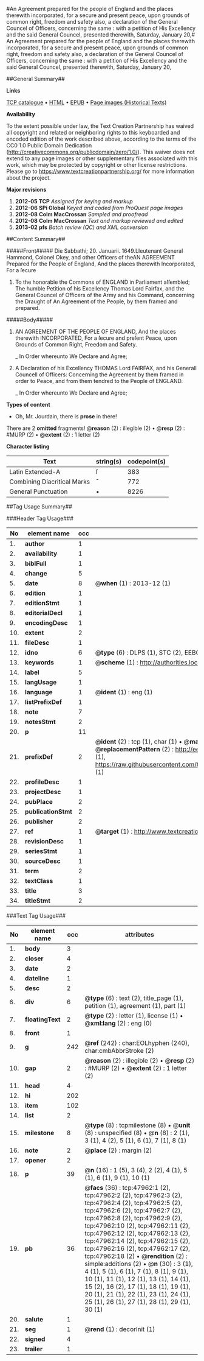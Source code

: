 #An Agreement prepared for the people of England and the places therewith incorporated, for a secure and present peace, upon grounds of common right, freedom and safety also, a declaration of the General Councel of Officers, concerning the same : with a petition of His Excellency and the said General Councel, presented therewith, Saturday, January 20,#
An Agreement prepared for the people of England and the places therewith incorporated, for a secure and present peace, upon grounds of common right, freedom and safety also, a declaration of the General Councel of Officers, concerning the same : with a petition of His Excellency and the said General Councel, presented therewith, Saturday, January 20,

##General Summary##

**Links**

[TCP catalogue](http://www.ota.ox.ac.uk/tcp/)  • 
[HTML](http://tei.it.ox.ac.uk/tcp/Texts-HTML/free/A26/A26560.html)  • 
[EPUB](http://tei.it.ox.ac.uk/tcp/Texts-EPUB/free/A26/A26560.epub) • 
[Page images (Historical Texts)](https://historicaltexts.jisc.ac.uk/eebo-11639358e)

**Availability**

To the extent possible under law, the Text Creation Partnership has waived all copyright and related or neighboring rights to this keyboarded and encoded edition of the work described above, according to the terms of the CC0 1.0 Public Domain Dedication (http://creativecommons.org/publicdomain/zero/1.0/). This waiver does not extend to any page images or other supplementary files associated with this work, which may be protected by copyright or other license restrictions. Please go to https://www.textcreationpartnership.org/ for more information about the project.

**Major revisions**

1. __2012-05__ __TCP__ *Assigned for keying and markup*
1. __2012-06__ __SPi Global__ *Keyed and coded from ProQuest page images*
1. __2012-08__ __Colm MacCrossan__ *Sampled and proofread*
1. __2012-08__ __Colm MacCrossan__ *Text and markup reviewed and edited*
1. __2013-02__ __pfs__ *Batch review (QC) and XML conversion*

##Content Summary##

#####Front#####
Die Sabbathi; 20. Januarii. 1649.LIeutenant General Hammond, Colonel Okey, and other Officers of theAN AGREEMENT Prepared for the People of England, And the places therewith Incorporated, For a ſecure
1. To the honorable the Commons of ENGLAND in Parliament aſſembled; The humble Petition of his Excellency Thomas Lord Fairfax, and the General Councel of Officers of the Army and his Command, concerning the Draught of An Agreement of the People, by them framed and prepared.

#####Body#####

1. AN AGREEMENT OF THE PEOPLE OF ENGLAND, And the places therewith INCORPORATED, For a ſecure and preſent Peace, upon Grounds of Common Right, Freedom and Safety.

    _ In Order whereunto We Declare and Agree;

1. A Declaration of his Excellency THOMAS Lord FAIRFAX, and his Generall Councell of Officers: Concerning the Agreement by them framed in order to Peace, and from them tendred to the People of ENGLAND.

    _ In Order whereunto We Declare and Agree;

**Types of content**

  * Oh, Mr. Jourdain, there is **prose** in there!

There are 2 **omitted** fragments! 
 @__reason__ (2) : illegible (2)  •  @__resp__ (2) : #MURP (2)  •  @__extent__ (2) : 1 letter (2)

**Character listing**


|Text|string(s)|codepoint(s)|
|---|---|---|
|Latin Extended-A|ſ|383|
|Combining             Diacritical Marks|̄|772|
|General Punctuation|•|8226|

##Tag Usage Summary##

###Header Tag Usage###

|No|element name|occ|attributes|
|---|---|---|---|
|1.|__author__|1||
|2.|__availability__|1||
|3.|__biblFull__|1||
|4.|__change__|5||
|5.|__date__|8| @__when__ (1) : 2013-12 (1)|
|6.|__edition__|1||
|7.|__editionStmt__|1||
|8.|__editorialDecl__|1||
|9.|__encodingDesc__|1||
|10.|__extent__|2||
|11.|__fileDesc__|1||
|12.|__idno__|6| @__type__ (6) : DLPS (1), STC (2), EEBO-CITATION (1), OCLC (1), VID (1)|
|13.|__keywords__|1| @__scheme__ (1) : http://authorities.loc.gov/ (1)|
|14.|__label__|5||
|15.|__langUsage__|1||
|16.|__language__|1| @__ident__ (1) : eng (1)|
|17.|__listPrefixDef__|1||
|18.|__note__|7||
|19.|__notesStmt__|2||
|20.|__p__|11||
|21.|__prefixDef__|2| @__ident__ (2) : tcp (1), char (1)  •  @__matchPattern__ (2) : ([0-9\-]+):([0-9IVX]+) (1), (.+) (1)  •  @__replacementPattern__ (2) : http://eebo.chadwyck.com/downloadtiff?vid=$1&page=$2 (1), https://raw.githubusercontent.com/textcreationpartnership/Texts/master/tcpchars.xml#$1 (1)|
|22.|__profileDesc__|1||
|23.|__projectDesc__|1||
|24.|__pubPlace__|2||
|25.|__publicationStmt__|2||
|26.|__publisher__|2||
|27.|__ref__|1| @__target__ (1) : http://www.textcreationpartnership.org/docs/. (1)|
|28.|__revisionDesc__|1||
|29.|__seriesStmt__|1||
|30.|__sourceDesc__|1||
|31.|__term__|2||
|32.|__textClass__|1||
|33.|__title__|3||
|34.|__titleStmt__|2||


###Text Tag Usage###

|No|element name|occ|attributes|
|---|---|---|---|
|1.|__body__|3||
|2.|__closer__|4||
|3.|__date__|2||
|4.|__dateline__|1||
|5.|__desc__|2||
|6.|__div__|6| @__type__ (6) : text (2), title_page (1), petition (1), agreement (1), part (1)|
|7.|__floatingText__|2| @__type__ (2) : letter (1), license (1)  •  @__xml:lang__ (2) : eng (0)|
|8.|__front__|1||
|9.|__g__|242| @__ref__ (242) : char:EOLhyphen (240), char:cmbAbbrStroke (2)|
|10.|__gap__|2| @__reason__ (2) : illegible (2)  •  @__resp__ (2) : #MURP (2)  •  @__extent__ (2) : 1 letter (2)|
|11.|__head__|4||
|12.|__hi__|202||
|13.|__item__|102||
|14.|__list__|2||
|15.|__milestone__|8| @__type__ (8) : tcpmilestone (8)  •  @__unit__ (8) : unspecified (8)  •  @__n__ (8) : 2 (1), 3 (1), 4 (2), 5 (1), 6 (1), 7 (1), 8 (1)|
|16.|__note__|2| @__place__ (2) : margin (2)|
|17.|__opener__|2||
|18.|__p__|39| @__n__ (16) : 1 (5), 3 (4), 2 (2), 4 (1), 5 (1), 6 (1), 9 (1), 10 (1)|
|19.|__pb__|36| @__facs__ (36) : tcp:47962:1 (2), tcp:47962:2 (2), tcp:47962:3 (2), tcp:47962:4 (2), tcp:47962:5 (2), tcp:47962:6 (2), tcp:47962:7 (2), tcp:47962:8 (2), tcp:47962:9 (2), tcp:47962:10 (2), tcp:47962:11 (2), tcp:47962:12 (2), tcp:47962:13 (2), tcp:47962:14 (2), tcp:47962:15 (2), tcp:47962:16 (2), tcp:47962:17 (2), tcp:47962:18 (2)  •  @__rendition__ (2) : simple:additions (2)  •  @__n__ (30) : 3 (1), 4 (1), 5 (1), 6 (1), 7 (1), 8 (1), 9 (1), 10 (1), 11 (1), 12 (1), 13 (1), 14 (1), 15 (2), 16 (2), 17 (1), 18 (1), 19 (1), 20 (1), 21 (1), 22 (1), 23 (1), 24 (1), 25 (1), 26 (1), 27 (1), 28 (1), 29 (1), 30 (1)|
|20.|__salute__|1||
|21.|__seg__|1| @__rend__ (1) : decorInit (1)|
|22.|__signed__|4||
|23.|__trailer__|1||
